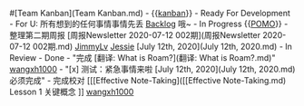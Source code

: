 
#[Team Kanban](Team Kanban.md)
    - {{[kanban](kanban.md)}}
        - Ready For Development
            - For U: 所有想到的任何事情事情先丢 [Backlog](Backlog.md) 哦~
        - In Progress {{[POMO](POMO.md)}}
            - 整理第二期周报 [周报Newsletter 2020-07-12 002期](周报Newsletter 2020-07-12 002期.md) [JimmyLv](JimmyLv.md) [Jessie](Jessie.md) [July 12th, 2020](July 12th, 2020.md)
        - In Review
        - Done
            - "完成 [翻译: What is Roam?](翻译: What is Roam?.md)" [wangxh1000](wangxh1000.md)
            - "[x] 测试：紧急事情来啦 [July 12th, 2020](July 12th, 2020.md) 必须完成"
            - 完成校对 [[[Effective Note-Taking]([[Effective Note-Taking.md) Lesson 1 关键概念 ]] [wangxh1000](wangxh1000.md)
